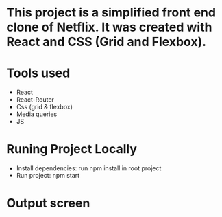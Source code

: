 
# This project is a simplified front end clone of Netflix. It was created with React and CSS (Grid and Flexbox).

# Tools used
- React
- React-Router
- Css (grid & flexbox)
- Media queries
- JS

# Runing Project Locally
- Install dependencies: run npm install in root project
- Run project: npm start

# Output screen
